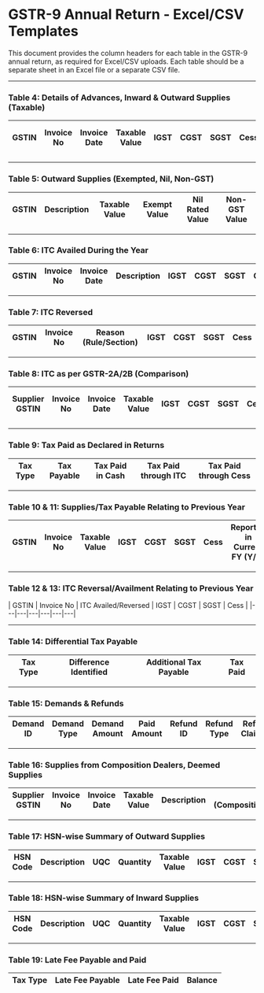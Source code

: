 # GSTR-9 Annual Return - Excel/CSV Templates

This document provides the column headers for each table in the GSTR-9 annual return, as required for Excel/CSV uploads. Each table should be a separate sheet in an Excel file or a separate CSV file.

---

### Table 4: Details of Advances, Inward & Outward Supplies (Taxable)

| GSTIN | Invoice No | Invoice Date | Taxable Value | IGST | CGST | SGST | Cess | Nature of Supply | Reverse Charge (Y/N) |
|---|---|---|---|---|---|---|---|---|---|

---

### Table 5: Outward Supplies (Exempted, Nil, Non-GST)

| GSTIN | Description | Taxable Value | Exempt Value | Nil Rated Value | Non-GST Value |
|---|---|---|---|---|---|

---

### Table 6: ITC Availed During the Year

| GSTIN | Invoice No | Invoice Date | Description | IGST | CGST | SGST | Cess | ITC Type (Input/Capital/ISD/Import) |
|---|---|---|---|---|---|---|---|---|

---

### Table 7: ITC Reversed

| GSTIN | Invoice No | Reason (Rule/Section) | IGST | CGST | SGST | Cess |
|---|---|---|---|---|---|---|

---

### Table 8: ITC as per GSTR-2A/2B (Comparison)

| Supplier GSTIN | Invoice No | Invoice Date | Taxable Value | IGST | CGST | SGST | Cess | Available in 2A/2B (Y/N) |
|---|---|---|---|---|---|---|---|---|

---

### Table 9: Tax Paid as Declared in Returns

| Tax Type | Tax Payable | Tax Paid in Cash | Tax Paid through ITC | Tax Paid through Cess |
|---|---|---|---|---|

---

### Table 10 & 11: Supplies/Tax Payable Relating to Previous Year

| GSTIN | Invoice No | Taxable Value | IGST | CGST | SGST | Cess | Reported in Current FY (Y/N) |
|---|---|---|---|---|---|---|---|

---

### Table 12 & 13: ITC Reversal/Availment Relating to Previous Year

| GSTIN | Invoice No | ITC Availed/Reversed | IGST | CGST | SGST | Cess |
|---|---|---|---|---|---|

---

### Table 14: Differential Tax Payable

| Tax Type | Difference Identified | Additional Tax Payable | Tax Paid |
|---|---|---|---|

---

### Table 15: Demands & Refunds

| Demand ID | Demand Type | Demand Amount | Paid Amount | Refund ID | Refund Type | Refund Claimed | Refund Sanctioned |
|---|---|---|---|---|---|---|---|

---

### Table 16: Supplies from Composition Dealers, Deemed Supplies

| Supplier GSTIN | Invoice No | Invoice Date | Taxable Value | Description | Type (Composition/Deemed/SEZ) |
|---|---|---|---|---|---|

---

### Table 17: HSN-wise Summary of Outward Supplies

| HSN Code | Description | UQC | Quantity | Taxable Value | IGST | CGST | SGST | Cess |
|---|---|---|---|---|---|---|---|---|

---

### Table 18: HSN-wise Summary of Inward Supplies

| HSN Code | Description | UQC | Quantity | Taxable Value | IGST | CGST | SGST | Cess |
|---|---|---|---|---|---|---|---|---|

---

### Table 19: Late Fee Payable and Paid

| Tax Type | Late Fee Payable | Late Fee Paid | Balance |
|---|---|---|---|
